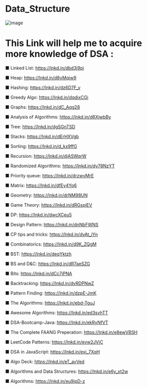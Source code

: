 ﻿# Data_Structure
![image](https://github.com/AvisheikhKundu/Data_Structure/assets/99108598/1bdcebc0-2b57-4667-90a9-94371252bafb)

# This Link will help me to acquire more knowledge of DSA : 

■ Linked List: https://lnkd.in/dbd3j9pi

■ Heap: https://lnkd.in/d8yMqiw9

■ Hashing: https://lnkd.in/dz6D7F_v

■ Greedy Algo: https://lnkd.in/dqdixCGi

■ Graphs: https://lnkd.in/dC_Aqg28

■ Analysis of Algorithms: https://lnkd.in/d6XjwbBy

■ Tree: https://lnkd.in/dgSGnTSD

■ Stacks: https://lnkd.in/dErHXVgb

■ Sorting: https://lnkd.in/d_kx9ffG

■ Recursion: https://lnkd.in/djASWqrW

■ Randomized Algorithms: https://lnkd.in/dy78NzYT

■ Priority queue: https://lnkd.in/drzwvMrE

■ Matrix: https://lnkd.in/dfEy4Yq6

■ Geometry: https://lnkd.in/drNM98UN

■ Game Theory: https://lnkd.in/dRGspjEV

■ DP: https://lnkd.in/dwcXCeu5

■ Design Pattern: https://lnkd.in/dnNbFWNS

■ CP tips and tricks: https://lnkd.in/dvAt_iYn

■ Combinatorics: https://lnkd.in/d9K_ZQgM

■ BST: https://lnkd.in/deqYktzh

■ BS and D&C: https://lnkd.in/dR7aeSZG

■ Bits: https://lnkd.in/dCc7jPNA

■ Backtracking: https://lnkd.in/dvRDPNwZ

■ Pattern Finding: https://lnkd.in/dzpE-JmK

■ The Algorithms: https://lnkd.in/ebd-TguJ

■ Awesome Algorithms: https://lnkd.in/ed3svhTT

■ DSA-Bootcamp-Java: https://lnkd.in/ekRyNfVT

■ The Complete FAANG Preperation: https://lnkd.in/e8ewVBSH

■ LeetCode Patterns: https://lnkd.in/evw2JViC

■ DSA in JavaScript: https://lnkd.in/exj_7XqH

■ Algo Deck: https://lnkd.in/eT_avVed

■ Algorithms and Data Structures: https://lnkd.in/e6y_xt2w

■ Algorithms: https://lnkd.in/eu9ipD-z